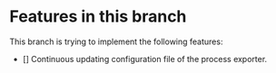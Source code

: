 # Features in this branch
This branch is trying to implement the following features:

- [] Continuous updating configuration file of the process exporter.
